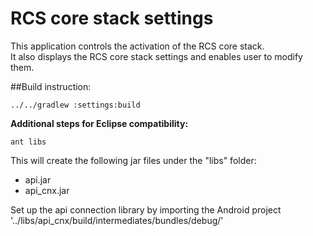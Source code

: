 # RCS core stack settings

This application controls the activation of the RCS core stack.<br>
It also displays the RCS core stack settings and enables user to modify them.

##Build instruction:

<code>../../gradlew :settings:build</code>

**Additional steps for Eclipse compatibility:**

<code>ant libs</code>

This will create the following jar files under the "libs" folder:
- api.jar
- api_cnx.jar

Set up the api connection library by importing the Android project '../libs/api_cnx/build/intermediates/bundles/debug/'